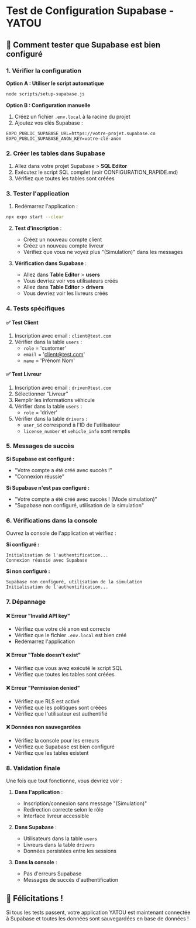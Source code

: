 # Test de Configuration Supabase - YATOU

## 🧪 Comment tester que Supabase est bien configuré

### 1. Vérifier la configuration

**Option A : Utiliser le script automatique**
```bash
node scripts/setup-supabase.js
```

**Option B : Configuration manuelle**
1. Créez un fichier `.env.local` à la racine du projet
2. Ajoutez vos clés Supabase :
```env
EXPO_PUBLIC_SUPABASE_URL=https://votre-projet.supabase.co
EXPO_PUBLIC_SUPABASE_ANON_KEY=votre-clé-anon
```

### 2. Créer les tables dans Supabase

1. Allez dans votre projet Supabase > **SQL Editor**
2. Exécutez le script SQL complet (voir CONFIGURATION_RAPIDE.md)
3. Vérifiez que toutes les tables sont créées

### 3. Tester l'application

1. Redémarrez l'application :
```bash
npx expo start --clear
```

2. **Test d'inscription** :
   - Créez un nouveau compte client
   - Créez un nouveau compte livreur
   - Vérifiez que vous ne voyez plus "(Simulation)" dans les messages

3. **Vérification dans Supabase** :
   - Allez dans **Table Editor** > **users**
   - Vous devriez voir vos utilisateurs créés
   - Allez dans **Table Editor** > **drivers**
   - Vous devriez voir les livreurs créés

### 4. Tests spécifiques

#### ✅ Test Client
1. Inscription avec email : `client@test.com`
2. Vérifier dans la table `users` :
   - `role` = 'customer'
   - `email` = 'client@test.com'
   - `name` = 'Prénom Nom'

#### ✅ Test Livreur
1. Inscription avec email : `driver@test.com`
2. Sélectionner "Livreur"
3. Remplir les informations véhicule
4. Vérifier dans la table `users` :
   - `role` = 'driver'
5. Vérifier dans la table `drivers` :
   - `user_id` correspond à l'ID de l'utilisateur
   - `license_number` et `vehicle_info` sont remplis

### 5. Messages de succès

**Si Supabase est configuré :**
- "Votre compte a été créé avec succès !"
- "Connexion réussie"

**Si Supabase n'est pas configuré :**
- "Votre compte a été créé avec succès ! (Mode simulation)"
- "Supabase non configuré, utilisation de la simulation"

### 6. Vérifications dans la console

Ouvrez la console de l'application et vérifiez :

**Si configuré :**
```
Initialisation de l'authentification...
Connexion réussie avec Supabase
```

**Si non configuré :**
```
Supabase non configuré, utilisation de la simulation
Initialisation de l'authentification...
```

### 7. Dépannage

#### ❌ Erreur "Invalid API key"
- Vérifiez que votre clé anon est correcte
- Vérifiez que le fichier `.env.local` est bien créé
- Redémarrez l'application

#### ❌ Erreur "Table doesn't exist"
- Vérifiez que vous avez exécuté le script SQL
- Vérifiez que toutes les tables sont créées

#### ❌ Erreur "Permission denied"
- Vérifiez que RLS est activé
- Vérifiez que les politiques sont créées
- Vérifiez que l'utilisateur est authentifié

#### ❌ Données non sauvegardées
- Vérifiez la console pour les erreurs
- Vérifiez que Supabase est bien configuré
- Vérifiez que les tables existent

### 8. Validation finale

Une fois que tout fonctionne, vous devriez voir :

1. **Dans l'application** :
   - Inscription/connexion sans message "(Simulation)"
   - Redirection correcte selon le rôle
   - Interface livreur accessible

2. **Dans Supabase** :
   - Utilisateurs dans la table `users`
   - Livreurs dans la table `drivers`
   - Données persistées entre les sessions

3. **Dans la console** :
   - Pas d'erreurs Supabase
   - Messages de succès d'authentification

## 🎉 Félicitations !

Si tous les tests passent, votre application YATOU est maintenant connectée à Supabase et toutes les données sont sauvegardées en base de données !
